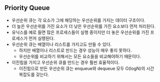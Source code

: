## Priority Queue

- 우선순위 큐는 각 요소가 그에 해당하는 우선순위를 가지는 데이터 구조이다.
- 더 높은 우선순위를 가진 요소가 더 낮은 우선순위를 가진 요소보다 먼저 처리된다.
- 유닉스를 예로 들면 많은 프로세스들이 실행 중이지만 더 놓은 우선순위를 가진 프로세스가 먼저 실행된다.
- 우선순위 큐는 배열이나 리스트를 가지고도 만들 수 있다.
  - 하지만 배열이나 리스트로 만드는 경우 성능이 매우 좋지 못하다.
  - 우선순위를 비교하기 위해서는 모든 요소들을 비교해야하기 때문이다.
- 이진힙을 가지고 우선순위 큐를 만드는 경우 훨씬 효율적이다.
  - 이진힙으로 만든 우선순위 큐는 enqueue와 dequeue 모두 O(logN)의 시간복잡도를 갖는다.
